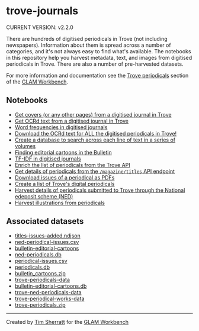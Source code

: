 # trove-journals

CURRENT VERSION: v2.2.0

There are hundreds of digitised periodicals in Trove (not including newspapers). Information about them is spread across a number of categories, and it's not always easy to find what's available. The notebooks in this repository help you harvest metadata, text, and images from digitised periodicals in Trove. There are also a number of pre-harvested datasets.

For more information and documentation see the [Trove periodicals](https://glam-workbench.net/trove-journals) section of the [GLAM Workbench](https://glam-workbench.net).

## Notebooks
- [Get covers (or any other pages) from a digitised journal in Trove](https://github.com/GLAM-Workbench/trove-journals/blob/master/Get-page-images-from-a-Trove-journal.ipynb)
- [Get OCRd text from a digitised journal in Trove](https://github.com/GLAM-Workbench/trove-journals/blob/master/Get-text-from-a-Trove-journal.ipynb)
- [Word frequencies in digitised journals](https://github.com/GLAM-Workbench/trove-journals/blob/master/word_frequences_in_digitised_journals.ipynb)
- [Download the OCRd text for ALL the digitised periodicals in Trove!](https://github.com/GLAM-Workbench/trove-journals/blob/master/Download-text-for-all-digitised-journals.ipynb)
- [Create a database to search across each line of text in a series of volumes](https://github.com/GLAM-Workbench/trove-journals/blob/master/index-each-line-in-series.ipynb)
- [Finding editorial cartoons in the Bulletin](https://github.com/GLAM-Workbench/trove-journals/blob/master/Finding_editorial_cartoons_in_the_Bulletin.ipynb)
- [TF-IDF in digitised journals](https://github.com/GLAM-Workbench/trove-journals/blob/master/tfidf_in_digitised_journals.ipynb)
- [Enrich the list of periodicals from the Trove API](https://github.com/GLAM-Workbench/trove-journals/blob/master/periodicals-enrich-for-datasette.ipynb)
- [Get details of periodicals from the `/magazine/titles` API endpoint](https://github.com/GLAM-Workbench/trove-journals/blob/master/periodicals-from-api.ipynb)
- [Download issues of a periodical as PDFs](https://github.com/GLAM-Workbench/trove-journals/blob/master/save-issues-as-pdfs.ipynb)
- [Create a list of Trove's digital periodicals](https://github.com/GLAM-Workbench/trove-journals/blob/master/Create-digitised-journals-list.ipynb)
- [Harvest details of periodicals submitted to Trove through the National edeposit scheme (NED)](https://github.com/GLAM-Workbench/trove-journals/blob/master/harvest-ned-periodicals.ipynb)
- [Harvest illustrations from periodicals](https://github.com/GLAM-Workbench/trove-journals/blob/master/harvest-illustrations-from-periodicals.ipynb)


## Associated datasets
- [titles-issues-added.ndjson](https://github.com/GLAM-Workbench/trove-periodicals-data/raw/main/titles-issues-added.ndjson)
- [ned-periodical-issues.csv](https://github.com/GLAM-Workbench/trove-ned-periodicals-data/raw/main/ned-periodical-issues.csv)
- [bulletin-editorial-cartoons](https://github.com/GLAM-Workbench/bulletin-editorial-cartoons)
- [ned-periodicals.db](https://github.com/GLAM-Workbench/trove-ned-periodicals-data/raw/main/ned-periodicals.db)
- [periodical-issues.csv](https://github.com/GLAM-Workbench/trove-periodicals-data/raw/main/periodical-issues.csv)
- [periodicals.db](https://github.com/GLAM-Workbench/trove-periodicals-data/raw/main/periodicals.db)
- [bulletin_cartoons.zip](https://trove-journals.s3.ap-southeast-2.amazonaws.com/bulletin_cartoons.zip)
- [trove-periodicals-data](https://github.com/GLAM-Workbench/trove-periodicals-data/)
- [bulletin-editorial-cartoons.db](https://github.com/GLAM-Workbench/bulletin-editorial-cartoons/raw/main/bulletin-editorial-cartoons.db)
- [trove-ned-periodicals-data](https://github.com/GLAM-Workbench/trove-ned-periodicals-data)
- [trove-periodical-works-data](https://github.com/GLAM-Workbench/trove-periodical-works-data)
- [trove-periodicals.zip](https://trove-journals.s3.ap-southeast-2.amazonaws.com/trove-periodicals.zip)


<!-- START RUN INFO -->

<!-- END RUN INFO -->

----
Created by [Tim Sherratt](https://timsherratt.au) for the [GLAM Workbench](https://glam-workbench.net)